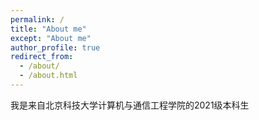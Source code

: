 ```yaml
---
permalink: /
title: "About me"
except: "About me"
author_profile: true
redirect_from: 
  - /about/
  - /about.html
---
```

我是来自北京科技大学计算机与通信工程学院的2021级本科生
